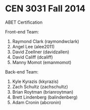 CEN 3031 Fall 2014
==================
ABET Certification

Front-end Team:

1. Raymond Clark (raymondwclark)
2. Angel Lee (alee2011)
3. David Zoellner (davidzallen)
4. David Califf (dcaliff)
5. Manny Momot (emanmomot)

Back-end Team:

1. Kyle Kyrazis (kkyrazis)
2. Zach Schultz (zachschultz)
3. Brian Roytman (brianroytman)
4. Brett Lindenberg (balindenberg)
5. Adam Cronin (abcronin)
